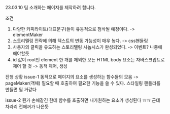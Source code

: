 23.03.10
팀 소개하는 페이지를 제작하려 합니다.

조건

1. 다양한 카피라이트(대표문구)들이 유동적으로 첨삭될 예정이다. -> elementMaker
2. 스토리텔링 전략에 의해 텍스트의 변동 가능성이 매우 높다. -> css핸들링
3. 사용자의 클릭을 유도하는 스토리텔링 시놉시스가 완성되었다.
   -> 이벤트? 나중에 해야할듯
4. id 값이 root인 element 한 개를 제외한 모든 HTML body 요소는 자바스크립트로 제어 할 것 -> 동적 제어, 생성

진행 상황
issue-1
동적으로 페이지의 요소를 생성하는 함수들의 모음 -> pageMaker(객체)
필요할 때 호출하여 필요한 기능을 쓸 수 있다.
스타일링 핸들러를 만들면 될 거같다

issue-2
뭔가 손해같긴 한데 함수를 호출하면 내가원하는 요소가 생성된다 ㅠㅠ 근데 차라리 전에꺼가 나은듯
